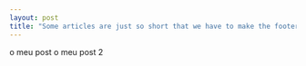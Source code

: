 ```yaml
---
layout: post
title: "Some articles are just so short that we have to make the footer stick"
---
```


o meu post
o meu post 2